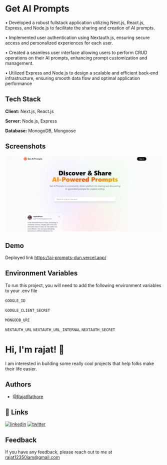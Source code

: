 
# Get AI Prompts

• Developed a robust fullstack application utilizing Next.js, React.js,
Express, and Node.js to facilitate the sharing and creation of AI
prompts.

• Implemented user authentication using Nextauth.js, ensuring
secure access and personalized experiences for each user.

• Created a seamless user interface allowing users to perform CRUD
operations on their AI prompts, enhancing prompt customization
and management.

• Utilized Express and Node.js to design a scalable and efficient
back‑end infrastructure, ensuring smooth data flow and optimal
application performance






## Tech Stack

**Client:** Next.js, React.js

**Server:** Node.js, Express

**Database:** MonogoDB, Mongoose


## Screenshots

![](/images/demo.png)


## Demo

Deployed link
https://ai-prompts-dun.vercel.app/


## Environment Variables

To run this project, you will need to add the following environment variables to your .env file

`GOOGLE_ID`

`GOOGLE_CLIENT_SECRET` 

`MONGODB_URI`

`NEXTAUTH_URL`
`NEXTAUTH_URL_INTERNAL`
`NEXTAUTH_SECRET`
# Hi, I'm rajat! 👋

I am interested in building some really cool projects that help folks make their life easier. 


## Authors

- [@RajatRathore](https://github.com/RajatRathore123-github)


## 🔗 Links

[![linkedin](https://img.shields.io/badge/linkedin-0A66C2?style=for-the-badge&logo=linkedin&logoColor=white)](https://www.linkedin.com/in/rajat-rathore-b66040229/)
[![twitter](https://img.shields.io/badge/twitter-1DA1F2?style=for-the-badge&logo=twitter&logoColor=white)](https://twitter.com/rajat12350iam)


## Feedback

If you have any feedback, please reach out to me at rajat12350iam@gmail.com

